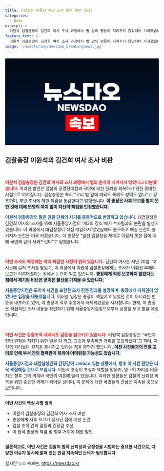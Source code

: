 ```yaml
---
title: 검찰총장 대통령 부인 조사 원칙 위반 언급!
categories:
  - News
excerpt: >
  이원석 검찰총장이 김건희 여사 조사 과정에서 법 앞의 평등이 지켜지지 않았다며 사과했습니다. 그는 검찰의 특혜 논란에 책임을 인정하며, 거취 여부에 대한 결단을 예고했습니다. 궁금증을 자아내는 이번 사건의 이면을 확인해보세요!
feature_text: >
  이원석 검찰총장이 김건희 여사 조사 과정에서 법 앞의 평등이 지켜지지 않았다며 사과했습니다. 그는 검찰의 특혜 논란에 책임을 인정하며, 거취 여부에 대한 결단을 예고했습니다. 궁금증을 자아내는 이번 사건의 이면을 확인해보세요!
image: '/assets/img/newsdao_breakingnews.jpg'
---
```


<p><img src="/assets/img/newsdao_breakingnews.jpg" alt="ontimetimes 속보" /></p>

<h2 data-ke-size="size26">검찰총장 이원석의 김건희 여사 조사 비판</h2>

<p data-ke-size="size16">&nbsp;</p>

<p><b><span style="color: #ee2323;">이원석 검찰총장은 김건희 여사의 조사 과정에서 법의 원칙이 지켜지지 않았다고 비판했습니다.</span></b> 이러한 발언은 검찰의 공명정대함과 국민에 대한 신뢰를 회복하기 위한 중대한 시점으로 여겨집니다. 검찰총장은 특히 "우리 법 앞에 예외도 특혜도 성역도 없다"고 강조하며, 부인 조사에 대한 책임을 통감한다고 밝혔습니다. <b><span style="background-color: #21538527;">이 총장은 사후 보고를 받지 못한 것에 대해 변명의 여지 없이 자신의 책임을 인정했습니다.</span></b> </p>

<p><b><span style="color: #1a5490;">이원석 검찰총장의 말은 검찰 단체의 사기를 중층적으로 반영하고 있습니다.</span></b> 대검찰청은 김건희 여사의 조사를 위해 서울중앙지검이 '제3의 장소'에서 수사팀과의 논란을 발생시켰습니다. 이 과정에서 대검찰청이 직접 개입하지 않았음에도 불구하고 패싱 논란이 불거지자 논란은 더욱 커졌습니다. 이 총장은 "일선 검찰청을 제대로 이끌지 못한 점에 대해 국민께 깊이 사과드린다"고 말했습니다.</p>

<p data-ke-size="size16">&nbsp;</p>

<p><b><span style="color: #ee2323;">이번 조사의 배경에는 여러 복잡한 사정이 얽혀 있습니다.</span></b> 김건희 여사는 지난 20일, 12시간에 걸쳐 조사를 받았고, 이 과정에서 이원석 검찰총장에게는 조사가 이뤄진 후에야 보고가 이루어졌다는 점에서 논란이 일고 있습니다. <b><span style="background-color: #21538527;">총장에게 직접 보고하지 않았다는 점에서 제기된 비난은 곧이은 불신을 가져올 수 있습니다.</span></b> </p>

<p><b><span style="color: #1a5490;">서울중앙지검은 도이치 사건을 포함한 조사 진행 경과를 설명하며, 총장에게 지휘권이 없었다는 입장을 내놓았습니다.</span></b> 이러한 입장은 총장이 책임지고 있었던 것이 아니라는 반증을 내포하고 있어, 이 총장이 직무 수행에서 배제되었음을 시사합니다. 현재, 이 총장은 직접적인 조사 내용을 확인하기 위해 서울중앙지검장으로부터 상황을 보고 받을 예정입니다.</p>

<p data-ke-size="size16">&nbsp;</p>

<p><b><span style="color: #ee2323;">이번 사건은 검찰조직 내에서도 갈등을 일으키고 있습니다.</span></b> 이원석 검찰총장은 "국민과 헌법 원칙을 지키기 위한 일을 다 하고, 그것이 부족하면 거취를 고민하겠다"고 하며, 자신의 자리보다 원칙을 중시하고 있다는 점을 분명히 했습니다. <b><span style="background-color: #21538527;">이전 사건들과의 연결 고리로 인해 부서 간의 협력관계 회복이 어려워질 가능성도 있습니다.</span></b> </p>

<p><b><span style="color: #1a5490;">서울중앙지검과 대검찰청간의 긴장감이 고조되고 있는 상황에서, 향후 이 사건 전망은 더욱 복잡해질 것으로 보입니다.</span></b> 이원석 총장이 조정자 역할을 맡을지, 영구히 자리를 비울지는 향후 그의 의지와 국민의 여론에 달려 있습니다. 이러한 정황들은 검찰의 신뢰성 회복을 위한 중요한 과제가 되어갈 것이며, 이 문제에 대한 국민들의 관심은 지속될 것으로 보입니다.</p>

<hr />

<p><b>이번 사건의 핵심 사항 정리</b></p>

<ul>
    <li>이원석 검찰총장의 김건희 여사 조사 비판</li>
    <li>총장에게 사후 보고가 실시된 점에 대한 논란</li>
    <li>검찰 조직 간의 갈등과 긴장감 조성</li>
    <li>이 원석 총장의 책임 및 향후 거취에 대한 발언</li>
</ul>

<hr />

<p><b>결론적으로, 이번 사건은 검찰의 법적 신뢰성과 공정성을 시험하는 중요한 사건으로, 다양한 이슈가 동시에 얽혀 있는 만큼 지속적인 논의가 필요합니다.</b></p>
실시간 뉴스 속보는, <a href="https://newsdao.kr" rel="dofollow">https://newsdao.kr</a>


